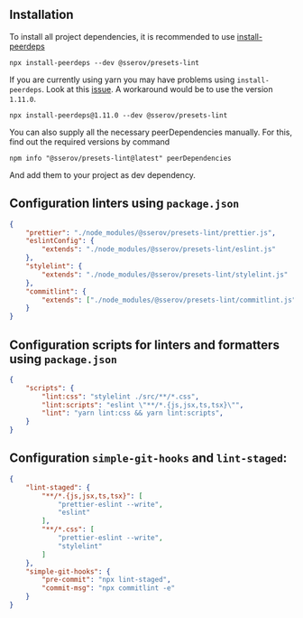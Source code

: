 

## Installation
To install all project dependencies, it is recommended to use [install-peerdeps](https://github.com/nathanhleung/install-peerdeps)

```
npx install-peerdeps --dev @sserov/presets-lint
```

If you are currently using yarn you may have problems using `install-peerdeps`.
Look at this [issue](https://github.com/nathanhleung/install-peerdeps/issues/70). A workaround would be to use the version `1.11.0`.

```
npx install-peerdeps@1.11.0 --dev @sserov/presets-lint
```

You can also supply all the necessary peerDependencies manually. For this, find out the required versions by command

```
npm info "@sserov/presets-lint@latest" peerDependencies
```

And add them to your project as dev dependency.


## Configuration linters using `package.json`


```json
{
    "prettier": "./node_modules/@sserov/presets-lint/prettier.js",
    "eslintConfig": {
        "extends": "./node_modules/@sserov/presets-lint/eslint.js"
    },
    "stylelint": {
        "extends": "./node_modules/@sserov/presets-lint/stylelint.js"
    },
    "commitlint": {
        "extends": ["./node_modules/@sserov/presets-lint/commitlint.js"]
    }
}
```
## Configuration scripts for linters and formatters using `package.json`

```json
{
    "scripts": {
        "lint:css": "stylelint ./src/**/*.css",
        "lint:scripts": "eslint \"**/*.{js,jsx,ts,tsx}\"",
        "lint": "yarn lint:css && yarn lint:scripts",
    }
}
```

## Configuration `simple-git-hooks` and `lint-staged`:

```json
{
	"lint-staged": {
		"**/*.{js,jsx,ts,tsx}": [
			"prettier-eslint --write",
			"eslint"
		],
		"**/*.css": [
			"prettier-eslint --write",
			"stylelint"
		]
	},
   	"simple-git-hooks": {
		"pre-commit": "npx lint-staged",
		"commit-msg": "npx commitlint -e"
	}
}
```
